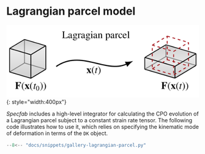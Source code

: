# Lagrangian parcel model

![](https://raw.githubusercontent.com/nicholasmr/specfab/main/images/modes-strain/lagrangian-parcel-trajectory.png#center){: style="width:400px"} 

*Specfab* includes a high-level integrator for calculating the CPO evolution of a Lagrangian parcel subject to a constant strain rate tensor.
The following code illustrates how to use it, which relies on specifying the kinematic mode of deformation in terms of the `DK` object.

```python
--8<-- "docs/snippets/gallery-lagrangian-parcel.py"
```

